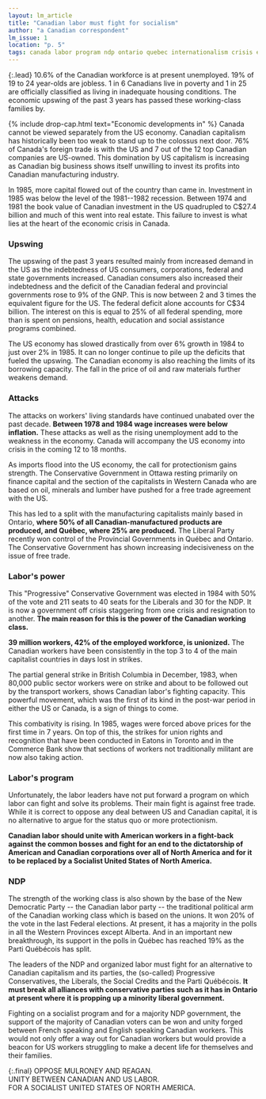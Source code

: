 ```yaml
---
layout: lm_article
title: "Canadian labor must fight for socialism"
author: "a Canadian correspondent"
lm_issue: 1
location: "p. 5"
tags: canada labor program ndp ontario quebec internationalism crisis economics conservative-party-canada wages foreign-policy free-trade elections liberal-party-canada strike general-strike
---
```


{:.lead}
10.6% of the Canadian workforce is at present
unemployed. 19% of 19 to 24 year-olds are jobless. 1 in 6
Canadians live in poverty and 1 in 25 are officially
classified as living in inadequate housing conditions.
The economic upswing of the past 3 years has passed
these working-class families by.

{% include drop-cap.html text="Economic developments in" %}
Canada cannot be viewed separately
from the US economy. Canadian
capitalism has historically been too
weak to stand up to the colossus
next door. 76% of Canada's foreign
trade is with the US and 7 out of
the 12 top Canadian companies are
US-owned. This domination by US
capitalism is increasing as Canadian
big business shows itself unwilling
to invest its profits into
Canadian manufacturing industry.

In 1985, more capital flowed out
of the country than came in.
Investment in 1985 was below the
level of the 1981--1982 recession.
Between 1974 and 1981 the book
value of Canadian investment in
the US quadrupled to C$27.4
billion and much of this went into
real estate. This failure to invest is
what lies at the heart of the
economic crisis in Canada.

### Upswing

The upswing of the past 3 years
resulted mainly from increased demand in
the US as the indebtedness of US consumers,
corporations, federal and state governments increased.
Canadian consumers also increased their
indebtedness and the deficit of the
Canadian federal and provincial
governments rose to 9% of the
<abbr>GNP</abbr>. This is now between 2 and 3
times the equivalent figure for the
US. The federal deficit alone accounts
for C$34 billion. The interest
on this is equal to 25% of all
federal spending, more than is
spent on pensions, health, education
and social assistance programs
combined.

The US economy has slowed
drastically from over 6% growth in
1984 to just over 2% in 1985. It can
no longer continue to pile up the
deficits that fueled the upswing.
The Canadian economy is also
reaching the limits of its borrowing
capacity. The fall in the price of oil
and raw materials further weakens
demand.

### Attacks

The attacks on workers' living
standards have continued
unabated over the past decade.
**Between 1978 and 1984 wage
increases were below inflation.** These
attacks as well as the rising
unemployment add to the
weakness in the economy. Canada
will accompany the US economy
into crisis in the coming 12 to 18
months.

As imports flood into the US
economy, the call for protectionism
gains strength. The Conservative
Government in Ottawa resting
primarily on finance capital and the
section of the capitalists in
Western Canada who are based on
oil, minerals and lumber have pushed
for a free trade agreement with
the US.

This has led to a split with the
manufacturing capitalists mainly
based in Ontario, **where 50% of all
Canadian-manufactured products
are produced, and Québec, where
25% are produced.** The Liberal Party
recently won control of the Provincial
Governments in Québec and
Ontario. The Conservative Government
has shown increasing indecisiveness
on the issue of free trade.

### Labor's power

This "Progressive" Conservative
Government was elected in 1984
with 50% of the vote and 211 seats
to 40 seats for the Liberals and 30
for the <abbr>NDP</abbr>. It is now a government
off crisis staggering from one
crisis and resignation to another.
**The main reason for this is the
power of the Canadian working
class.**

**39 million workers, 42% of the
employed workforce, is unionized.**
The Canadian workers have been
consistently in the top 3 to 4 of the
main capitalist countries in days
lost in strikes.

The partial general strike in
British Columbia in December,
1983, when 80,000 public sector
workers were on strike and about
to be followed out by the transport
workers, shows Canadian labor's
fighting capacity. This powerful
movement, which was the first of
its kind in the post-war period in
either the US or Canada, is a sign of
things to come.

This combativity is rising. In
1985, wages were forced above
prices for the first time in 7 years.
On top of this, the strikes for union
rights and recognition that have
been conducted in Eatons in Toronto
and in the Commerce Bank show
that sections of workers not traditionally
militant are now also taking action.

### Labor's program

Unfortunately, the labor leaders
have not put forward a program on
which labor can fight and solve its
problems. Their main fight is
against free trade. While it is correct
to oppose any deal between US
and Canadian capital, it is no alternative
to argue for the status quo
or more protectionism.

**Canadian labor should unite with
American workers in a fight-back
against the common bosses and
fight for an end to the dictatorship
of American and Canadian corporations
over all of North America and
for it to be replaced by a Socialist
United States of North America.**

### <abbr>NDP</abbr>

The strength of the working class
is also shown by the base of the
New Democratic Party -- the
Canadian labor party -- the traditional
political arm of the Canadian working
class which is based on the
unions. It won 20% of the vote in
the last Federal elections. At present,
it has a majority in the polls
in all the Western Provinces except
Alberta. And in an important new
breakthrough, its support in the polls in Québec has reached 19% as the
<span lang="fr-CA">Parti Québécois</span> has split.

The leaders of the <abbr>NDP</abbr> and organized labor must fight for an alternative to Canadian capitalism and its parties,
the (so-called) Progressive Conservatives, the Liberals, the Social Credits and the <span lang="fr-CA">Parti Québécois</span>.
**It must break all alliances with conservative parties such as it has in Ontario at present where it is propping up a minority liberal government.**

Fighting on a socialist program
and for a majority <abbr>NDP</abbr> government,
the support of the majority
of Canadian voters can be won and
unity forged between French
speaking and English speaking
Canadian workers. This would not
only offer a way out for Canadian
workers but would provide a
beacon for US workers struggling
to make a decent life for themselves
and their families.

{:.final}
OPPOSE MULRONEY AND REAGAN.  
UNITY BETWEEN CANADIAN AND US LABOR.  
FOR A SOCIALIST UNITED STATES OF NORTH AMERICA.